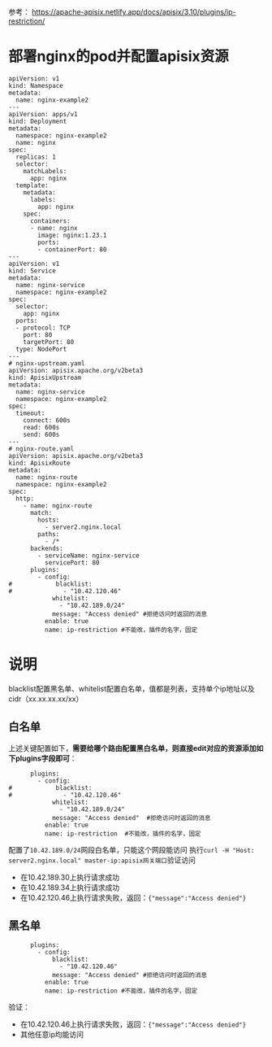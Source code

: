 参考： https://apache-apisix.netlify.app/docs/apisix/3.10/plugins/ip-restriction/
# 部署nginx的pod并配置apisix资源
```
apiVersion: v1
kind: Namespace
metadata:
  name: nginx-example2
---
apiVersion: apps/v1
kind: Deployment
metadata:
  namespace: nginx-example2
  name: nginx
spec:
  replicas: 1
  selector:
    matchLabels:
      app: nginx
  template:
    metadata:
      labels:
        app: nginx
    spec:
      containers:
      - name: nginx
        image: nginx:1.23.1
        ports:
        - containerPort: 80
---
apiVersion: v1
kind: Service
metadata:
  name: nginx-service
  namespace: nginx-example2
spec:
  selector:
    app: nginx
  ports:
  - protocol: TCP
    port: 80
    targetPort: 80
  type: NodePort
---
# nginx-upstream.yaml
apiVersion: apisix.apache.org/v2beta3
kind: ApisixUpstream
metadata:
  name: nginx-service
  namespace: nginx-example2
spec:
  timeout:
    connect: 600s
    read: 600s
    send: 600s
---
# nginx-route.yaml
apiVersion: apisix.apache.org/v2beta3
kind: ApisixRoute
metadata:
  name: nginx-route
  namespace: nginx-example2
spec:
  http:
    - name: nginx-route
      match:
        hosts:
          - server2.nginx.local
        paths:
          - /*
      backends:
        - serviceName: nginx-service
          servicePort: 80
      plugins:
        - config:
#            blacklist:
#              - "10.42.120.46"
            whitelist:
              - "10.42.189.0/24"
            message: "Access denied" #拒绝访问时返回的消息
          enable: true
          name: ip-restriction #不能改，插件的名字，固定
```
# 说明
blacklist配置黑名单、whitelist配置白名单，值都是列表，支持单个ip地址以及cidr（xx.xx.xx.xx/xx）
## 白名单
上述关键配置如下，**需要给哪个路由配置黑白名单，则直接edit对应的资源添加如下plugins字段即可**：
```
      plugins:
        - config:
#            blacklist:
#              - "10.42.120.46"
            whitelist:
              - "10.42.189.0/24"
            message: "Access denied"  #拒绝访问时返回的消息
          enable: true
          name: ip-restriction  #不能改，插件的名字，固定
```
配置了`10.42.189.0/24`网段白名单，只能这个网段能访问
执行`curl -H "Host: server2.nginx.local" master-ip:apisix网关端口`验证访问
* 在10.42.189.30上执行请求成功
* 在10.42.189.34上执行请求成功
* 在10.42.120.46上执行请求失败，返回：`{"message":"Access denied"}`

## 黑名单
```
      plugins:
        - config:
            blacklist:
              - "10.42.120.46"
            message: "Access denied" #拒绝访问时返回的消息
          enable: true
          name: ip-restriction #不能改，插件的名字，固定
```
验证：
* 在10.42.120.46上执行请求失败，返回：`{"message":"Access denied"}`
* 其他任意ip均能访问